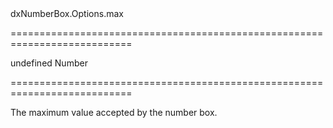 <!--id-->dxNumberBox.Options.max<!--/id-->
===========================================================================
<!--default-->undefined<!--/default-->
<!--type-->Number<!--/type-->
===========================================================================

<!--shortDescription-->
The maximum value accepted by the number box.
<!--/shortDescription-->

<!--fullDescription-->

<!--/fullDescription-->